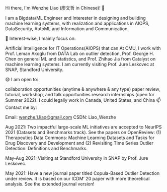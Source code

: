 Hi there, I'm Wenzhe Liao (廖文哲 in Chinese)! 👋

I am a Bigdata/ML Engineer and Interester in designing and building machine learning systems, with realization and applications in AIOPS, DataSecurity, AutoML and Information and Communication.

🔭 Interest-wise, I mainly focus on:

Artificial Intelligence for IT Operations(AIOPS) that can 
At CMU, I work with Prof. Leman Akoglu from DATA Lab on outlier detection, Prof. George H. Chen on general ML and statistics, and Prof. Zhihao Jia from Catalyst on machine learning systems. I am currently visiting Prof. Jure Leskovec at SNAP, Standford University.

😄 I am open to:

collaboration opportunities (anytime & anywhere & any type)
paper review, tutorial, workshop, and talk opportunities
research internships (open for Summer 2022). I could legally work in Canada, United States, and China
📫 Contact me by:

Email: wenzhe.1.liao@gmail.com
CSDN: Liao_Wenzhe

Aug 2021: Two impactful large-scale ML initiatives are accepted to NeurIPS 2021 (Datasets and Benchmarks track). See the papers on OpenReview: (1) Therapeutics Data Commons: Machine Learning Datasets and Tasks for Drug Discovery and Development and (2) Revisiting Time Series Outlier Detection: Definitions and Benchmarks.

May-Aug 2021: Visiting at Standford University in SNAP by Prof. Jure Leskovec.

May 2021: Have a new journal paper titled Copula-Based Outlier Detection under review. It is based on our ICDM’ 20 paper with more theoretical analysis. See the extended journal version!
